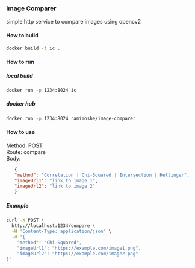 ### Image Comparer
simple http service to compare images using opencv2


#### How to build
```bash
docker build -t ic .
```

#### How to run
##### local build
```bash
docker run -p 1234:8024 ic 
```
##### docker hub
```bash
docker run -p 1234:8024 ramimoshe/image-comparer
```

#### How to use
Method: POST <br />
Route: compare<br />
Body: 
```json
   {
   "method": "Correlation | Chi-Squared | Intersection | Hellinger",
   "imageUrl1": "link to image 1",
   "imageUrl2": "link to image 2"
   }
``` 

##### Example
```bash
curl -X POST \
  http://localhost:1234/compare \
  -H 'Content-Type: application/json' \
  -d '{
    "method": "Chi-Squared",
    "imageUrl1": "https://example.com/image1.png",
    "imageUrl2": "https://example.com/image2.png"
}'
```
